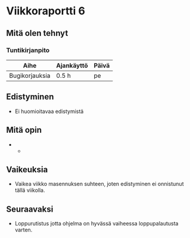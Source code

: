 # Viikkoraportti 6

## Mitä olen tehnyt

### Tuntikirjanpito
| Aihe          | Ajankäyttö    | Päivä |
| ------------- |-------------  |-------|
| Bugikorjauksia | 0.5 h | pe |

## Edistyminen
- Ei huomioitavaa edistymistä


## Mitä opin
- -
## Vaikeuksia
- Vaikea viikko masennuksen suhteen, joten edistyminen ei onnistunut tällä viikolla.

## Seuraavaksi
- Loppurutistus jotta ohjelma on hyvässä vaiheessa loppupalautusta varten.